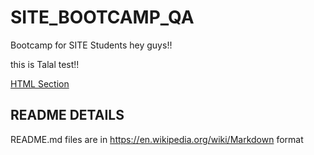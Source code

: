 # SITE_BOOTCAMP_QA
Bootcamp for SITE Students
hey guys!!

this is Talal
test!!

[HTML Section](./HTML)
## README DETAILS
README.md files are in https://en.wikipedia.org/wiki/Markdown format
